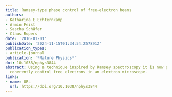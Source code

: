 ```yaml
---
title: Ramsey-type phase control of free-electron beams
authors:
- Katharina E Echternkamp
- Armin Feist
- Sascha Schäfer
- Claus Ropers
date: '2016-01-01'
publishDate: '2024-11-15T01:34:54.257891Z'
publication_types:
- article-journal
publication: '*Nature Physics*'
doi: 10.1038/nphys3844
abstract: Using a technique inspired by Ramsey spectroscopy it is now possible to
  coherently control free electrons in an electron microscope.
links:
- name: URL
  url: https://doi.org/10.1038/nphys3844
---
```

